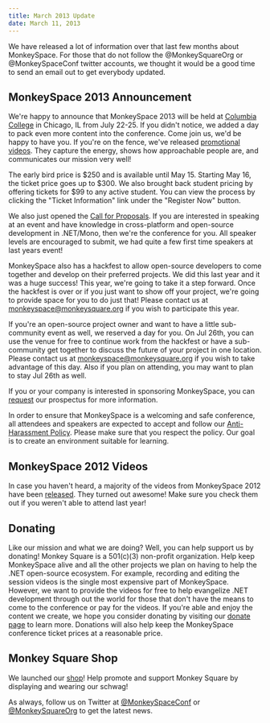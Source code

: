 ```yaml
---
title: March 2013 Update
date: March 11, 2013
---
```


We have released a lot of information over that last few months about MonkeySpace. For those that do not follow the @MonkeySquareOrg or @MonkeySpaceConf twitter accounts, we thought it would be a good time to send an email out to get everybody updated.

## MonkeySpace 2013 Announcement

We're happy to announce that MonkeySpace 2013 will be held at [Columbia College](http://www.colum.edu/) in Chicago, IL from July 22-25. If you didn't notice, we added a day to pack even more content into the conference. Come join us, we'd be happy to have you. If you're on the fence, we've released [promotional videos](http://monkeyspace.org). They capture the energy, shows how approachable people are, and communicates our mission very well!

The early bird price is $250 and is available until May 15. Starting May 16, the ticket price goes up to $300. We also brought back student pricing by offering tickets for $99 to any active student. You can view the process by clicking the "Ticket Information" link under the "Register Now" button.

We also just opened the [Call for Proposals](http://monkeyspace.org/call). If you are interested in speaking at an event and have knowledge in cross-platform and open-source development in .NET/Mono, then we're the conference for you. All speaker levels are encouraged to submit, we had quite a few first time speakers at last years event!

MonkeySpace also has a hackfest to allow open-source developers to come together and develop on their preferred projects. We did this last year and it was a huge success! This year, we're going to take it a step forward. Once the hackfest is over or if you just want to show off your project, we're going to provide space for you to do just that! Please contact us at [monkeyspace@monkeysquare.org](mailto:monkeyspace@monkeysquare.org) if you wish to participate this year.

If you're an open-source project owner and want to have a little sub-community event as well, we reserved a day for you. On Jul 26th, you can use the venue for free to continue work from the hackfest or have a sub-community get together to discuss the future of your project in one location. Please contact us at [monkeyspace@monkeysquare.org](mailto:monkeyspace@monkeysquare.org) if you wish to take advantage of this day. Also if you plan on attending, you may want to plan to stay Jul 26th as well.

If you or your company is interested in sponsoring MonkeySpace, you can [request](mailto:monkeyspace@monkeysquare.org) our prospectus for more information.

In order to ensure that MonkeySpace is a welcoming and safe conference, all attendees and speakers are expected to accept and follow our [Anti-Harassment Policy](http://monkeyspace.org/policies/). Please make sure that you respect the policy. Our goal is to create an environment suitable for learning.

## MonkeySpace 2012 Videos

In case you haven't heard, a majority of the videos from MonkeySpace 2012 have been [released](https://vimeo.com/album/2142123). They turned out awesome! Make sure you check them out if you weren't able to attend last year!

## Donating

Like our mission and what we are doing? Well, you can help support us by donating! Monkey Square is a 501(c)(3) non-profit organization. Help keep MonkeySpace alive and all the other projects we plan on having to help the .NET open-source ecosystem. For example, recording and editing the session videos is the single most expensive part of MonkeySpace. However, we want to provide the videos for free to help evangelize .NET development through out the world for those that don't have the means to come to the conference or pay for the videos. If you're able and enjoy the content we create, we hope you consider donating by visiting our [donate page](http://monkeysquare.org/dontate) to learn more. Donations will also help keep the MonkeySpace conference ticket prices at a reasonable price.

## Monkey Square Shop

We launched our [shop](http://shop.monkeysquare.org/)! Help promote and support Monkey Square by displaying and wearing our schwag!

As always, follow us on Twitter at [@MonkeySpaceConf](http://twitter.com/MonkeySpaceConf) or [@MonkeySquareOrg](http://twitter.com/MonkeySquareOrg) to get the latest news.
